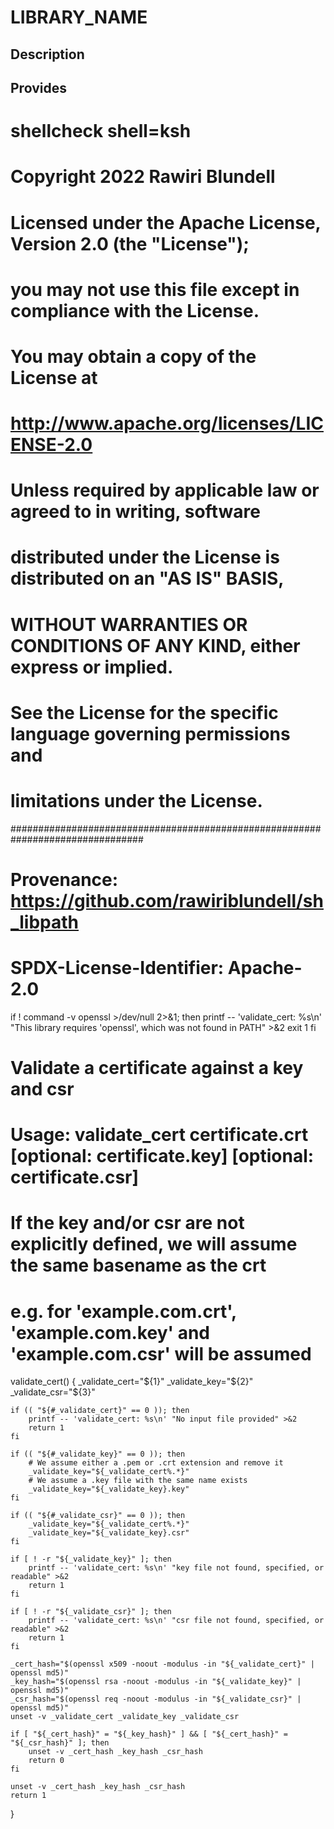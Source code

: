 # LIBRARY_NAME

## Description

## Provides
# shellcheck shell=ksh

# Copyright 2022 Rawiri Blundell
#
# Licensed under the Apache License, Version 2.0 (the "License");
# you may not use this file except in compliance with the License.
# You may obtain a copy of the License at
#
#     http://www.apache.org/licenses/LICENSE-2.0
#
# Unless required by applicable law or agreed to in writing, software
# distributed under the License is distributed on an "AS IS" BASIS,
# WITHOUT WARRANTIES OR CONDITIONS OF ANY KIND, either express or implied.
# See the License for the specific language governing permissions and
# limitations under the License.
################################################################################
# Provenance: https://github.com/rawiriblundell/sh_libpath
# SPDX-License-Identifier: Apache-2.0

if ! command -v openssl >/dev/null 2>&1; then
    printf -- 'validate_cert: %s\n' "This library requires 'openssl', which was not found in PATH" >&2
    exit 1
fi

# Validate a certificate against a key and csr
# Usage: validate_cert certificate.crt [optional: certificate.key] [optional: certificate.csr]
# If the key and/or csr are not explicitly defined, we will assume the same basename as the crt
# e.g. for 'example.com.crt', 'example.com.key' and 'example.com.csr' will be assumed
validate_cert() {
    _validate_cert="${1}"
    _validate_key="${2}"
    _validate_csr="${3}"

    if (( "${#_validate_cert}" == 0 )); then
        printf -- 'validate_cert: %s\n' "No input file provided" >&2
        return 1
    fi

    if (( "${#_validate_key}" == 0 )); then
        # We assume either a .pem or .crt extension and remove it
        _validate_key="${_validate_cert%.*}"
        # We assume a .key file with the same name exists
        _validate_key="${_validate_key}.key"
    fi

    if (( "${#_validate_csr}" == 0 )); then
        _validate_key="${_validate_cert%.*}"
        _validate_key="${_validate_key}.csr"
    fi

    if [ ! -r "${_validate_key}" ]; then
        printf -- 'validate_cert: %s\n' "key file not found, specified, or readable" >&2
        return 1
    fi

    if [ ! -r "${_validate_csr}" ]; then
        printf -- 'validate_cert: %s\n' "csr file not found, specified, or readable" >&2
        return 1
    fi

    _cert_hash="$(openssl x509 -noout -modulus -in "${_validate_cert}" | openssl md5)"
    _key_hash="$(openssl rsa -noout -modulus -in "${_validate_key}" | openssl md5)"
    _csr_hash="$(openssl req -noout -modulus -in "${_validate_csr}" | openssl md5)"
    unset -v _validate_cert _validate_key _validate_csr

    if [ "${_cert_hash}" = "${_key_hash}" ] && [ "${_cert_hash}" = "${_csr_hash}" ]; then
        unset -v _cert_hash _key_hash _csr_hash
        return 0
    fi

    unset -v _cert_hash _key_hash _csr_hash
    return 1
}
